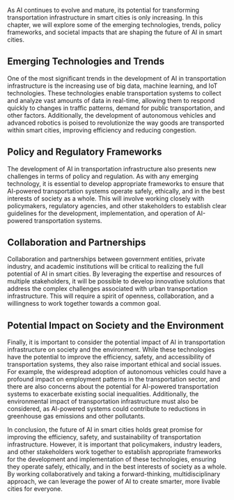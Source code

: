 

As AI continues to evolve and mature, its potential for transforming transportation infrastructure in smart cities is only increasing. In this chapter, we will explore some of the emerging technologies, trends, policy frameworks, and societal impacts that are shaping the future of AI in smart cities.

Emerging Technologies and Trends
--------------------------------

One of the most significant trends in the development of AI in transportation infrastructure is the increasing use of big data, machine learning, and IoT technologies. These technologies enable transportation systems to collect and analyze vast amounts of data in real-time, allowing them to respond quickly to changes in traffic patterns, demand for public transportation, and other factors. Additionally, the development of autonomous vehicles and advanced robotics is poised to revolutionize the way goods are transported within smart cities, improving efficiency and reducing congestion.

Policy and Regulatory Frameworks
--------------------------------

The development of AI in transportation infrastructure also presents new challenges in terms of policy and regulation. As with any emerging technology, it is essential to develop appropriate frameworks to ensure that AI-powered transportation systems operate safely, ethically, and in the best interests of society as a whole. This will involve working closely with policymakers, regulatory agencies, and other stakeholders to establish clear guidelines for the development, implementation, and operation of AI-powered transportation systems.

Collaboration and Partnerships
------------------------------

Collaboration and partnerships between government entities, private industry, and academic institutions will be critical to realizing the full potential of AI in smart cities. By leveraging the expertise and resources of multiple stakeholders, it will be possible to develop innovative solutions that address the complex challenges associated with urban transportation infrastructure. This will require a spirit of openness, collaboration, and a willingness to work together towards a common goal.

Potential Impact on Society and the Environment
-----------------------------------------------

Finally, it is important to consider the potential impact of AI in transportation infrastructure on society and the environment. While these technologies have the potential to improve the efficiency, safety, and accessibility of transportation systems, they also raise important ethical and social issues. For example, the widespread adoption of autonomous vehicles could have a profound impact on employment patterns in the transportation sector, and there are also concerns about the potential for AI-powered transportation systems to exacerbate existing social inequalities. Additionally, the environmental impact of transportation infrastructure must also be considered, as AI-powered systems could contribute to reductions in greenhouse gas emissions and other pollutants.

In conclusion, the future of AI in smart cities holds great promise for improving the efficiency, safety, and sustainability of transportation infrastructure. However, it is important that policymakers, industry leaders, and other stakeholders work together to establish appropriate frameworks for the development and implementation of these technologies, ensuring they operate safely, ethically, and in the best interests of society as a whole. By working collaboratively and taking a forward-thinking, multidisciplinary approach, we can leverage the power of AI to create smarter, more livable cities for everyone.
